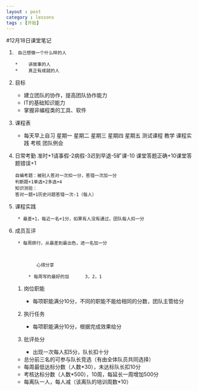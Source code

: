 ```yaml
---
layout : post
category : lessons
tags : [开始]
---
```


#12月18日课堂笔记

 1.      自己想做一个什么样的人 

		*    讲故事的人
		*    真正有成就的人


2.    目标

		* 建立团队的协作，提高团队协作能力
		* IT的基础知识能力
		* 掌握非编程类的工具、软件

3.    课程表

		* 每天早上自习 
                星期一     星期二    星期三     星期四        星期五 
                测试课程   教学      课程实践   考核          团队例会


4. 日常考勤 
           准时+1请事假-2病假-3迟到早退-5旷课-10
           课堂答题正确+10课堂答题错误+1

       自编考题：被别人答对一次扣一分，答错一次加一分
       判断题+1单选+2多选+4
       知识测验：
       答对一题+1历史问题答错一次-1（每人）

5. 课程实践   

		* 最差+1，每近一名+1分，如果有人没有通过，团队每人扣一分


6. 成员互评

		* 每周排行，从最差到最出色，进一名加一分



               心得分享

	        * 每周写的最好的加      3，2，1


	1. 岗位职能

		* 每项职能满分10分，不同的职能不能给相同的分数，团队主管给分


	2. 执行任务

		* 每项职能满分10分，根据完成效果给分


	3. 批评处分

		* 出现一次每人扣5分，队长扣十分





	* 总分前三名的可参与队长竞选（有由全体队员共同选择）
	* 每周最低达标分数（人数*30），未达标队长扣10分
	* 考核达标分数（人数*500），10周，每延长一周增加500分
	* 每离队一人，每人减（该离队的培训周数*10）



